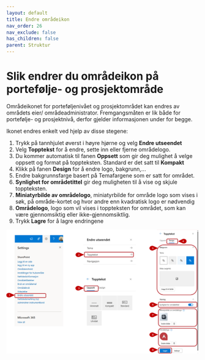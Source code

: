 ```yaml
---
layout: default
title: Endre områdeikon
nav_order: 26
nav_exclude: false
has_children: false
parent: Struktur
---
```


#  Slik endrer du områdeikon på portefølje- og prosjektområde

Områdeikonet for porteføljenivået og prosjektområdet kan endres av områdets eier/ områdeadministrator. Fremgangsmåten er lik både for portefølje- og prosjektnivå, derfor gjelder informasjonen under for begge.

Ikonet endres enkelt ved hjelp av disse stegene:

1.  Trykk på tannhjulet øverst i høyre hjørne og velg **Endre utseendet**
2.  Velg **Topptekst** for å endre, sette inn eller fjerne områdelogo.
3.  Du kommer automatisk til fanen **Oppsett** som gir deg mulighet å velge oppsett og format på toppteksten. Standard er det satt til **Kompakt**
4.  Klikk på fanen **Design** for å endre logo, bakgrunn,...
5.  Endre bakgrunnsfarge basert på Temafargene som er satt for området.
6.  **Synlighet for områdetittel** gir deg muligheten til å vise og skjule toppteksten.
7.  **Miniatyrbilde av områdelogo**, miniatyrbilde for område logo som vises i søk, på område-kortet og hvor andre enn kvadratisk logo er nødvendig
8.  **Områdelogo**, logo som vil vises i toppteksten for området, som kan være gjennomsiktig eller ikke-gjennomsiktlig.
9.  Trykk **Lagre** for å lagre endringene
 

![](./media/2.6-EndreUtseendeogLogo.png) 
